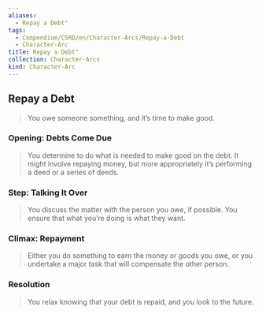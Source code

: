 ```yaml
---
aliases:
  - Repay a Debt"
tags:
  - Compendium/CSRD/en/Character-Arcs/Repay-a-Debt
  - Character-Arc
title: Repay a Debt"
collection: Character-Arcs
kind: Character-Arc
---
```

## Repay a Debt  
>You owe someone something, and it’s time to make good.  
### Opening: Debts Come Due    
>You determine to do what is needed to make good on the debt. It might involve repaying money, but more appropriately it’s performing a deed or a series of deeds.  
### Step: Talking It Over    
>You discuss the matter with the person you owe, if possible. You ensure that what you’re doing is what they want.  
### Climax: Repayment    
>Either you do something to earn the money or goods you owe, or you undertake a major task that will compensate the other person.   
### Resolution    
>You relax knowing that your debt is repaid, and you look to the future.